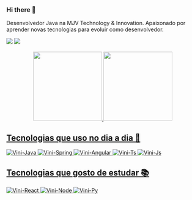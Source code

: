 ### Hi there 👋

Desenvolvedor Java na MJV Technology & Innovation. Apaixonado por aprender novas tecnologias para evoluir como desenvolvedor.

<div>
  <a href="https://www.linkedin.com/in/viniciuspadovam57a3b/" target="_blank"><img src="https://img.shields.io/badge/LinkedIn-0077B5?style=for-the-badge&logo=linkedin&logoColor=white" /></a>
  <a href="mailto:viniciuspadovam.contato@gmail.com"  target="_blank"><img src="https://img.shields.io/badge/Gmail-D14836?style=for-the-badge&logo=gmail&logoColor=white" /></a>
</div>

<br/>

<div align="center">
  <a href="https://viniciuspadovam.github.io/">
  <img height="180em" src="https://github-readme-stats.vercel.app/api?username=viniciuspadovam&show_icons=true&theme=dracula&include_all_commits=true&count_private=true&hide=contribs,issues&locale=pt-br"/>
  <img height="180em" src="https://github-readme-stats.vercel.app/api/top-langs/?username=viniciuspadovam&layout=compact&langs_count=5&theme=dracula&locale=pt-br"/>
</div>
 
## Tecnologias que uso no dia a dia 📝

<img alt="Vini-Java" src="https://img.shields.io/badge/Java-ED8B00?style=for-the-badge&logo=java&logoColor=white" />
<img alt="Vini-Spring" src="https://img.shields.io/badge/Spring-6DB33F?style=for-the-badge&logo=spring&logoColor=white" />
<img alt="Vini-Angular" src="https://img.shields.io/badge/Angular-DD0031?style=for-the-badge&logo=angular&logoColor=white" />
<img alt="Vini-Ts" src="https://img.shields.io/badge/TypeScript-007ACC?style=for-the-badge&logo=typescript&logoColor=white" />
<img alt="Vini-Js" src="https://img.shields.io/badge/JavaScript-F7DF1E?style=for-the-badge&logo=javascript&logoColor=black" />
  
## Tecnologias que gosto de estudar 📚

<img alt="Vini-React" src="https://img.shields.io/badge/React-20232A?style=for-the-badge&logo=react&logoColor=61DAFB" />
<img alt="Vini-Node" src="https://img.shields.io/badge/Node.js-43853D?style=for-the-badge&logo=node.js&logoColor=white" />
<img alt="Vini-Py" src="https://img.shields.io/badge/Python-3776AB?style=for-the-badge&logo=python&logoColor=white" />   
